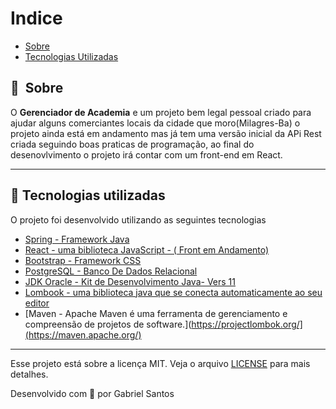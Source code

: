 

# Indice

* [Sobre](#-sobre)
* [Tecnologias Utilizadas](#-tecnologias-utilizadas)
<!--* [Como baixar o projeto](#-Como-baixar-e-usar-o-projeto)-->

## 🔖&nbsp; Sobre

O **Gerenciador de Academia** e um projeto bem legal pessoal criado para ajudar alguns comerciantes locais da cidade que moro(Milagres-Ba) o projeto ainda está em andamento mas já tem uma versão inicial da APi Rest criada seguindo boas praticas de programação, ao final do desenovlvimento o projeto irá contar com um front-end em React.

---

## 🚀 Tecnologias utilizadas

O projeto foi desenvolvido utilizando as seguintes tecnologias

* [Spring - Framework Java](https://docs.spring.io/spring-framework/docs/current/reference/html/)
* [React - uma biblioteca JavaScript - ( Front em Andamento)](https://reactjs.org/docs/getting-started.html)
* [Bootstrap - Framework CSS](https://getbootstrap.com/)
* [PostgreSQL - Banco De Dados Relacional](https://www.postgresql.org/)
* [JDK Oracle - Kit de Desenvolvimento Java- Vers 11](https://www.oracle.com/br/java/technologies/javase-downloads.html)
* [Lombook - uma biblioteca java que se conecta automaticamente ao seu editor](https://projectlombok.org/)
* [Maven - Apache Maven é uma ferramenta de gerenciamento e compreensão de projetos de software.](https://projectlombok.org/](https://maven.apache.org/)

---

<!--* 🗂 Como baixar e usar o projeto*-->

<!--### 📋 Pré-requisitos-->


<!--### 🔧 Licença-->

Esse projeto está sobre a licença MIT. Veja o arquivo [LICENSE](LICENSE.md) para mais detalhes.

Desenvolvido com 💜 por Gabriel Santos
